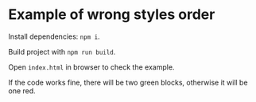 # Example of wrong styles order

Install dependencies: `npm i`.

Build project with `npm run build`.

Open `index.html` in browser to check the example.

If the code works fine, there will be two green blocks, otherwise it will be one red.